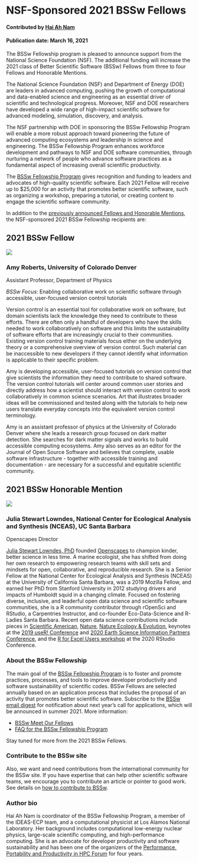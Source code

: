 # NSF-Sponsored 2021 BSSw Fellows

#### Contributed by [Hai Ah Nam](https://github.com/hnamLANL "Hai Ah Nam GitHub Profile")

#### Publication date: March 16, 2021

The BSSw Fellowship program is pleased to announce support from the National Science Foundation (NSF).  The additional funding will increase the 2021 class of Better Scientific Software (BSSw) Fellows from three to four Fellows and Honorable Mentions.

The National Science Foundation (NSF) and Department of Energy (DOE) are leaders in advanced computing, pushing the growth of computational and data-enabled science and engineering as an essential driver of scientific and technological progress. Moreover, NSF and DOE researchers have developed a wide range of high-impact scientific software for advanced modeling, simulation, discovery, and analysis. 

The NSF partnership with DOE in sponsoring the BSSw Fellowship Program will enable a more robust approach toward pioneering the future of advanced computing ecosystems and leadership in science and engineering.  The BSSw Fellowship Program enhances workforce development and pathways to NSF and DOE software communities, through nurturing a network of people who advance software practices as a fundamental aspect of increasing overall scientific productivity. 

The [BSSw Fellowship Program](https://bssw.io/fellowship) gives recognition and funding to leaders and advocates of high-quality scientific software. Each 2021 Fellow will receive up to $25,000 for an activity that promotes better scientific software, such as organizing a workshop, preparing a tutorial, or creating content to engage the scientific software community.  

In addition to the [previously announced Fellows and Honorable Mentions](https://bssw.io/blog_posts/introducing-the-2021-bssw-fellows), the NSF-sponsored 2021 BSSw Fellowship recipients are:

## 2021 BSSw Fellow

<div class='fellow'>
<div class='img_div'>
  <img src='https://github.com/betterscientificsoftware/images/raw/master/Blog_0121_Fell_Roberts.jpg' class='logo' />
</div>  

<div class='short_bio'>
  <h3> Amy Roberts, University of Colorado Denver</h3>
  <p>Assistant Professor, Department of Physics</p>
  <p><i>BSSw Focus</i>: Enabling collaborative work on scientific software through accessible, user-focused version control tutorials</p>
</div>  
</div>

Version control is an essential tool for collaborative work on software, but domain scientists lack the knowledge they need to contribute to these efforts.  There are often only a handful of developers who have the skills needed to work collaboratively on software and this limits the sustainability of software efforts that are increasingly crucial to their communities.  Existing version control training materials focus either on the underlying theory or a comprehensive overview of version control. Such material can be inaccessible to new developers if they cannot identify what information is applicable to their specific problem. 

Amy is developing accessible, user-focused tutorials on version control that give scientists the information they need to contribute to shared software.  The version control tutorials will center around common user stories and directly address how a scientist should interact with version control to work collaboratively in common science scenarios.  Art that illustrates broader ideas will be commissioned and tested along with the tutorials to help new users translate everyday concepts into the equivalent version control terminology.  

Amy is an assistant professor of physics at the University of Colorado Denver where she leads a research group focused on dark matter detection.  She searches for dark matter signals and works to build accessible computing ecosystems.  Amy also serves as an editor for the Journal of Open Source Software and believes that complete, usable software infrastructure - together with accessible training and documentation - are necessary for a successful and equitable scientific community.


## 2021 BSSw Honorable Mention

<div class='fellow'>
<div class='img_div'>
<img src='https://github.com/betterscientificsoftware/images/raw/master/Blog_0121_HM_Lowndes.jpg' class='logo' />
</div>

<div class='short_bio'>
  <h3>Julia Stewart Lowndes, National Center for Ecological Analysis and Synthesis (NCEAS), UC Santa Barbara</h3>
  <p>Openscapes Director</p> 
</div>
</div>

[Julia Stewart Lowndes, PhD](http://jules32.github.io/) founded [Openscapes](https://openscapes.org/) to champion kinder, better science in less time. A marine ecologist, she has shifted from doing her own research to empowering research teams with skill sets and mindsets for open, collaborative, and reproducible research. She is a Senior Fellow at the National Center for Ecological Analysis and Synthesis (NCEAS) at the University of California Santa Barbara, was a 2019 Mozilla Fellow, and earned her PhD from Stanford University in 2012 studying drivers and impacts of Humboldt squid in a changing climate. Focused on fostering diverse, inclusive, and leaderful open data science and scientific software communities, she is a R community contributor through rOpenSci and RStudio, a Carpentries Instructor, and co-founder Eco-Data-Science and R-Ladies Santa Barbara. Recent open data science contributions include pieces in [Scientific American](https://blogs.scientificamerican.com/observations/open-software-means-kinder-science), [Nature](https://www.nature.com/articles/d41586-019-03335-4), [Nature Ecology & Evolution](https://www.nature.com/articles/s41559-017-0160), keynotes at the [2019 useR! Conference](https://www.openscapes.org/blog/2019/08/22/user-keynote/) and [2020 Earth Science Information Partners Conference](https://docs.google.com/presentation/d/1DjrMaEOw1F7zAIEXq3ZjiiyaqVAjydLyYww7huGfch8/edit?usp=sharing), and the [R for Excel Users workshop](https://rstudio-conf-2020.github.io/r-for-excel/) at the 2020 RStudio Conference.
  


### About the BSSw Fellowship
The main goal of the [BSSw Fellowship Program](https://bssw.io/fellowship) is to foster and promote practices, processes, and tools to improve developer productivity and software sustainability of scientific codes. BSSw Fellows are selected annually based on an application process that includes the proposal of an activity that promotes better scientific software. Subscribe to the [BSSw email digest](https://bssw.io/pages/receive-our-email-digest) for notification about next year’s call for applications, which will be announced in summer 2021.  More information:

- [BSSw Meet Our Fellows](https://bssw.io/pages/meet-our-fellows)
- [FAQ for the BSSw Fellowship Program](https://bssw.io/pages/bssw-fellowship-faq) 

Stay tuned for more from the 2021 BSSw Fellows. 

### Contribute to the BSSw site
Also, we want and need contributions from the international community for the BSSw site.  If you have expertise that can help other scientific software teams, we encourage you to contribute an article or pointer to good work.  See details on [how to contribute to BSSw](https://bssw.io/pages/what-to-contribute-content-for-better-scientific-software).

### Author bio
Hai Ah Nam is coordinator of the BSSw Fellowship Program, a member of the IDEAS-ECP team, and a computational physicist at Los Alamos National Laboratory.  Her  background includes computational low-energy nuclear physics, large-scale scientific computing, and high-performance computing. She is an advocate for developer productivity and software sustainability and has been one of the organizers of the [Performance, Portability and Productivity in HPC Forum](https://p3hpcforum2020.alcf.anl.gov/) for four years.

<!---
Publish: yes
RSS update: 2021-03-16
Categories: collaboration
Topics: projects and organizations
Tags: bssw-article
Level: 2
Prerequisites: default
Aggregate: none
--->
